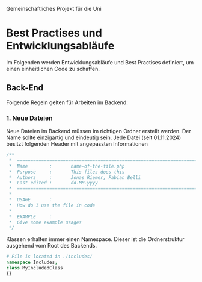 Gemeinschaftliches Projekt für die Uni

# Best Practises und Entwicklungsabläufe
Im Folgenden werden Entwicklungsabläufe und Best Practises definiert, um einen einheitlichen Code zu schaffen.

## Back-End
Folgende Regeln gelten für Arbeiten im Backend:

### 1. Neue Dateien
Neue Dateien im Backend müssen im richtigen Ordner erstellt werden. Der Name sollte einzigartig und eindeutig sein.
Jede Datei (seit 01.11.2024) besitzt folgenden Header mit angepassten Informationen
```php
/**
 *  =================================================================================
 *  Name        :       name-of-the-file.php
 *  Purpose     :       This files does this
 *  Authors     :       Jonas Riemer, Fabian Belli
 *  Last edited :       dd.MM.yyyy
 *  =================================================================================
 *  
 *  USAGE       :
 *  How do I use the file in code
 *  
 *  EXAMPLE     :
 *  Give some example usages
 */
```

Klassen erhalten immer einen Namespace. Dieser ist die Ordnerstruktur ausgehend vom
Root des Backends.
```php
# File is located in ./includes/
namespace Includes;
class MyIncludedClass
{}
```